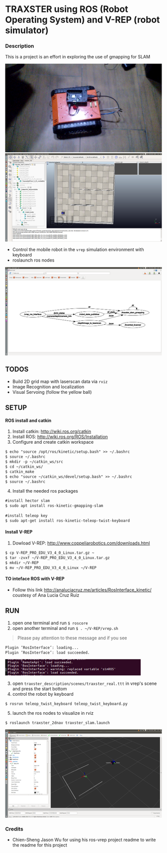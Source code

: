 # TRAXSTER using ROS (Robot Operating System) and V-REP (robot simulator)

### Description
This is a project is an effort in exploring the use of gmapping for SLAM

<img src="picture/real_traxster.jpg"> 


<img src="picture/world.png">


* Control the mobile robot in the `vrep` simulation environment with keyboard
* roslaunch ros nodes

<img src="picture/graph_ros.png">

## TODOS

* Build 2D grid map with laserscan data via `rviz`
* Image Recognition and localization
* Visual Servoing (follow the yellow ball)


## SETUP
#### ROS install and catkin
1. Install catkin: http://wiki.ros.org/catkin
2. Install ROS: http://wiki.ros.org/ROS/Installation
3. Configure and create catkin workspace
```
$ echo "source /opt/ros/kinetic/setup.bash" >> ~/.bashrc
$ source ~/.bashrc
$ mkdir -p ~/catkin_ws/src
$ cd ~/catkin_ws/
$ catkin_make
$ echo "source ~/catkin_ws/devel/setup.bash" >> ~/.bashrc
$ source ~/.bashrc
```
4. Install the needed ros packages
```
#install hector slam
$ sudo apt install ros-kinetic-gmapping-slam

#install teleop key
$ sudo apt-get install ros-kinetic-teleop-twist-keyboard
```
#### Install V-REP
1. Dowload V-REP: http://www.coppeliarobotics.com/downloads.html
```
$ cp V-REP_PRO_EDU_V3_4_0_Linux.tar.gz ~
$ tar -zvxf ~/V-REP_PRO_EDU_V3_4_0_Linux.tar.gz
$ mkdir ~/V-REP
$ mv ~/V-REP_PRO_EDU_V3_4_0_Linux ~/V-REP
```
#### TO inteface ROS with V-REP
* Follow this link http://analuciacruz.me/articles/RosInterface_kinetic/ coustesy of Ana Lucia Cruz Ruiz


## RUN
1. open one terminal and run `$ roscore`
2. open another terminal and run `$ . ~/V-REP/vrep.sh`
>  Please pay attention to these message and if you see 
```
Plugin ’RosInterface’: loading...
Plugin ’RosInterface’: load succeeded.
```
<img src="picture/ros_loaded.png">


3. open `traxster_description/scenes/traxster_real.ttt` in vrep's scene and press the start bottom
4. control the robot by keyboard
```
$ rosrun teleop_twist_keyboard teleop_twist_keyboard.py
```
5. launch the ros nodes to visualize in rviz
```
$ roslaunch traxster_2dnav traxster_slam.launch
```


<img src="picture/rviz_run.png">


### Credits
* Chien-Sheng Jason Wu for using his ros-vrep project readme to write the readme for this project

